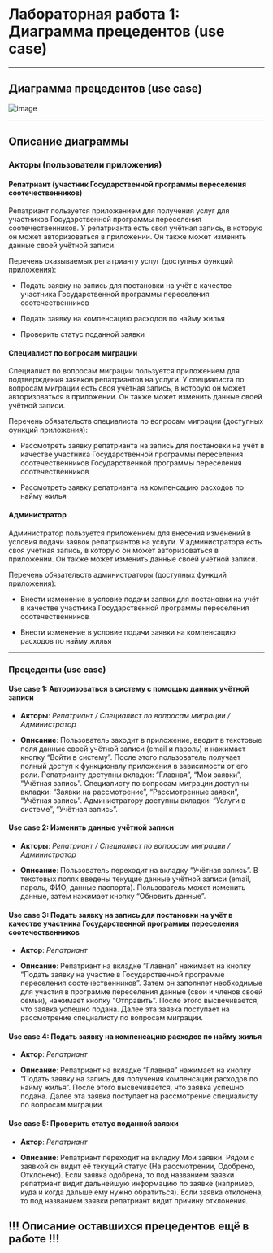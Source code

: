 # Лабораторная работа 1: Диаграмма прецедентов (use case)

---

## Диаграмма прецедентов (use case)

![image](https://github.com/user-attachments/assets/35ed80b0-b316-419d-9e39-74b4a2e60e28)

---

## Описание диаграммы

### Акторы (пользователи приложения)

#### Репатриант (участник Государственной программы переселения соотечественников)

Репатриант пользуется приложением для получения услуг для участников Государственной программы переселения соотечественников. У репатрианта есть своя учётная запись, в которую он может авторизоваться в приложении. Он также может изменить данные своей учётной записи.

Перечень оказываемых репатрианту услуг (доступных функций приложения):

* Подать заявку на запись для постановки на учёт в качестве участника Государственной программы переселения соотечественников

* Подать заявку на компенсацию расходов по найму жилья

* Проверить статус поданной заявки


#### Специалист по вопросам миграции

Специалист по вопросам миграции пользуется приложением для подтверждения заявков репатриантов на услуги. У специалиста по вопросам миграции есть своя учётная запись, в которую он может авторизоваться в приложении. Он также может изменить данные своей учётной записи.

Перечень обязательств специалиста по вопросам миграции (доступных функций приложения):

* Рассмотреть заявку репатрианта на запись для постановки на учёт в качестве участника Государственной программы переселения соотечественников Государственной программы переселения соотечественников

* Рассмотреть заявку репатрианта на компенсацию расходов по найму жилья

#### Администратор

Администратор пользуется приложением для внесения изменений в условия подачи заявок репатриантов на услуги. У администратора есть своя учётная запись, в которую он может авторизоваться в приложении. Он также может изменить данные своей учётной записи.

Перечень обязательств администраторы (доступных функций приложения):

* Внести изменение в условие подачи заявки для постановки на учёт в качестве участника Государственной программы переселения соотечественников

* Внести изменение в условие подачи заявки на компенсацию расходов по найму жилья

---

### Прецеденты (use case)

#### Use case 1: Авторизоваться в систему с помощью данных учётной записи

* **Акторы**: *Репатриант / Специалист по вопросам миграции / Администратор*

* **Описание**: Пользователь заходит в приложение, вводит в текстовые поля данные своей учётной записи (email и пароль) и нажимает кнопку “Войти в систему”. После этого пользователь получает полный доступ к функционалу приложения в зависимости от его роли. Репатрианту доступны вкладки: “Главная”, “Мои заявки”, “Учётная запись”. Специалисту по вопросам миграции доступны вкладки: “Заявки на рассмотрение”, “Рассмотренные заявки”, “Учётная запись”. Администратору доступны вкладки: “Услуги в системе”, “Учётная запись”.

#### Use case 2: Изменить данные учётной записи

* **Акторы**: *Репатриант / Специалист по вопросам миграции / Администратор*

* **Описание**: Пользователь переходит на вкладку “Учётная запись”. В текстовых полях введены текущие данные учётной записи (email, пароль, ФИО, данные паспорта). Пользователь может изменить данные, затем нажимает кнопку “Обновить данные”.

#### Use case 3: Подать заявку на запись для постановки на учёт в качестве участника Государственной программы переселения соотечественников

* **Актор**: *Репатриант*

* **Описание**: Репатриант на вкладке “Главная” нажимает на кнопку “Подать заявку на участие в Государственной программе переселения соотечественников”. Затем он заполняет необходимые для участия в программе переселения данные (свои и членов своей семьи), нажимает кнопку “Отправить”. После этого высвечивается, что заявка успешно подана. Далее эта заявка поступает на рассмотрение специалисту по вопросам миграции.

#### Use case 4: Подать заявку на компенсацию расходов по найму жилья

* **Актор**: *Репатриант*

* **Описание**: Репатриант на вкладке “Главная” нажимает на кнопку “Подать заявку на запись для получения компенсации расходов по найму жилья”. После этого высвечивается, что заявка успешно подана. Далее эта заявка поступает на рассмотрение специалисту по вопросам миграции.

#### Use case 5: Проверить статус поданной заявки

* **Актор**: *Репатриант*

* **Описание**: Репатриант переходит на вкладку Мои заявки. Рядом с заявкой он видит её текущий статус (На рассмотрении, Одобрено, Отклонено). Если заявка одобрена, то под названием заявки репатриант видит дальнейшую информацию по заявке (например, куда и когда дальше ему нужно обратиться). Если заявка отклонена, то под названием заявки репатриант видит причину отклонения.

## !!! Описание оставшихся прецедентов ещё в работе !!!
